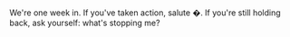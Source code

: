 We\'re one week in\.
If you\'ve taken action\, salute �\.
If you\'re still holding back\, ask yourself\: what\'s stopping me\?